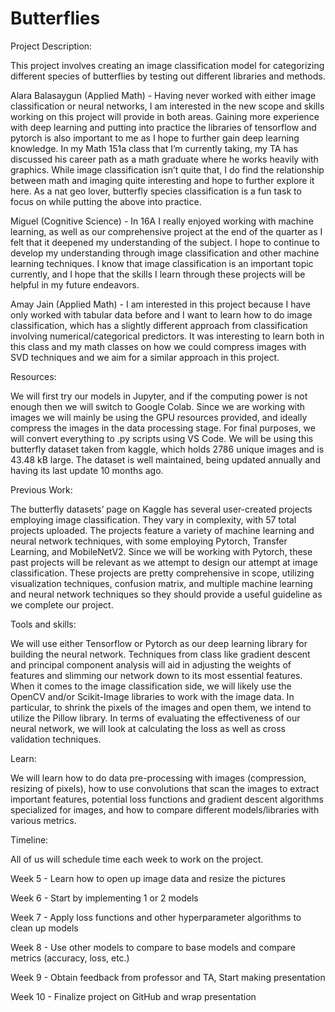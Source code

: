 # Butterflies

Project Description:

This project involves creating an image classification model for categorizing different species of butterflies by testing out different libraries and methods.

Alara Balasaygun (Applied Math) - Having never worked with either image classification or neural networks, I am interested in the new scope and skills working on this project will provide in both areas. Gaining more experience with deep learning and putting into practice the libraries of tensorflow and pytorch is also important to me as I hope to further gain deep learning knowledge. In my Math 151a class that I’m currently taking, my TA has discussed his career path as a math graduate where he works heavily with graphics. While image classification isn’t quite that, I do find the relationship between math and imaging quite interesting and hope to further explore it here. As a nat geo lover, butterfly species classification is a fun task to focus on while putting the above into practice.

Miguel (Cognitive Science) - In 16A I really enjoyed working with machine learning, as well as our comprehensive project at the end of the quarter as I felt that it deepened my understanding of the subject. I hope to continue to develop my understanding through image classification and other machine learning techniques. I know that image classification is an important topic currently, and I hope that the skills I learn through these projects will be helpful in my future endeavors. 

Amay Jain (Applied Math) - I am interested in this project because I have only worked with tabular data before and I want to learn how to do image classification, which has a slightly different approach from classification involving numerical/categorical predictors. It was interesting to learn both in this class and my math classes on how we could compress images with SVD techniques and we aim for a similar approach in this project.

Resources:

We will first try our models in Jupyter, and if the computing power is not enough then we will switch to Google Colab. Since we are working with images we will mainly be using the GPU resources provided, and ideally compress the images in the data processing stage. For final purposes, we will convert everything to .py scripts using VS Code. We will be using this butterfly dataset taken from kaggle, which holds 2786 unique images and is 43.48 kB large. The dataset is well maintained, being updated annually and having its last update 10 months ago. 


Previous Work: 

The butterfly datasets’ page on Kaggle has several user-created projects employing image classification. They vary in complexity, with 57 total projects uploaded. The projects feature a variety of machine learning and neural network techniques, with some employing Pytorch, Transfer Learning, and MobileNetV2. Since we will be working with Pytorch, these past projects will be relevant as we attempt to design our attempt at image classification. These projects are pretty comprehensive in scope, utilizing visualization techniques, confusion matrix, and multiple machine learning and neural network techniques so they should provide a useful guideline as we complete our project.

Tools and skills:

We will use either Tensorflow or Pytorch as our deep learning library for building the neural network. Techniques from class like gradient descent and principal component analysis will aid in adjusting the weights of features and slimming our network down to its most essential features. When it comes to the image classification side, we will likely use the OpenCV and/or Scikit-Image libraries to work with the image data. In particular, to shrink the pixels of the images and open them, we intend to utilize the Pillow library. In terms of evaluating the effectiveness of our neural network, we will look at calculating the loss as well as cross validation techniques.

Learn:

We will learn how to do data pre-processing with images (compression, resizing of pixels), how to use convolutions that scan the images to extract important features, potential loss functions and gradient descent algorithms specialized for images, and how to compare different models/libraries with various metrics.










Timeline:

All of us will schedule time each week to work on the project.

Week 5 - Learn how to open up image data and resize the pictures

Week 6 - Start by implementing 1 or 2 models

Week 7 - Apply loss functions and other hyperparameter algorithms to clean up models

Week 8 - Use other models to compare to base models and compare metrics (accuracy, loss, etc.)

Week 9 - Obtain feedback from professor and TA, Start making presentation

Week 10 - Finalize project on GitHub and wrap presentation 





